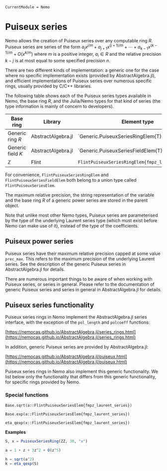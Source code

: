 ```@meta
CurrentModule = Nemo
```

# Puiseux series

Nemo allows the creation of Puiseux series over any computable ring $R$. Puiseux series
are series of the form
$a_jx^{j/m} + a_{j+1}x^{(j+1)/m} + \cdots + a_{k-1}x^{(k-1)/m} + O(x^{k/m})$
where $m$ is a positive integer, $a_i \in R$ and the relative precision $k - j$ is at
most equal to some specified precision $n$.

There are two different kinds of implementation: a generic one for
the case where no specific implementation exists (provided by AbstractAlgebra.jl), and
efficient implementations of Puiseux series over numerous specific rings, usually
provided by C/C++ libraries.

The following table shows each of the Puiseux series types available in
Nemo, the base ring $R$, and the Julia/Nemo types for that kind of series (the
type information is mainly of concern to developers).

Base ring                             | Library            | Element type                       | Parent type
--------------------------------------|--------------------|--------------------------------------------------|----------------------------------------------
Generic ring $R$                      | AbstractAlgebra.jl | `Generic.PuiseuxSeriesRingElem{T}                | `Generic.PuiseuxSeriesRing{T}`
Generic field $K$                     | AbstractAlgebra.jl | `Generic.PuiseuxSeriesFieldElem{T}               | `Generic.PuiseuxSeriesField{T}`
$\mathbb{Z}$                          | Flint              | `FlintPuiseuxSeriesRingElem{fmpz_laurent_series}`| `FlintPuiseuxSeriesRing{fmpz_laurent_series}`

For convenience, `FlintPuiseuxSeriesRingElem` and `FlintPuiseuxSeriesFieldElem` both
belong to a union type called `FlintPuiseuxSeriesElem`.

The maximum relative precision, the string representation of the variable and
the base ring $R$ of a generic power series are stored in the parent object. 

Note that unlike most other Nemo types, Puiseux series are parameterised by the type of
the underlying Laurent series type (which must exist before Nemo can make use of it),
instead of the type of the coefficients.

## Puiseux power series

Puiseux series have their maximum relative precision capped at
some value `prec_max`. This refers to the maximum precision of the underlying Laurent
series. See the description of the generic Puiseux series in AbstractAlgebra.jl for
details.

There are numerous important things to be aware of when working with Puiseux series, or
series in general. Please refer to the documentation of generic Puiseux series and 
series in general in AbstractAlgebra.jl for details.

## Puiseux series functionality

Puiseux series rings in Nemo implement the AbstractAlgebra.jl series interface, with the
exception of the `pol_length` and `polcoeff` functions:

[https://nemocas.github.io/AbstractAlgebra.jl/series_rings.html](https://nemocas.github.io/AbstractAlgebra.jl/series_rings.html)

In addition, generic Puiseux series are provided by AbstractAlgebra.jl:

[https://nemocas.github.io/AbstractAlgebra.jl/puiseux.html](https://nemocas.github.io/AbstractAlgebra.jl/puiseux.html)

Puiseux series rings in Nemo also implement this generic functionality. We list below only
the functionality that differs from this generic functionality, for specific rings
provided by Nemo.

### Special functions

```@docs
Base.sqrt(a::FlintPuiseuxSeriesElem{fmpz_laurent_series})
```

```@docs
Base.exp(a::FlintPuiseuxSeriesElem{fmpz_laurent_series})
```

```@docs
eta_qexp(x::FlintPuiseuxSeriesElem{fmpz_laurent_series})
```

**Examples**

```julia
S, x = PuiseuxSeriesRing(ZZ, 30, "x")

a = 1 + z + 3z^2 + O(z^5)

h = sqrt(a^2)
k = eta_qexp(S)
```
